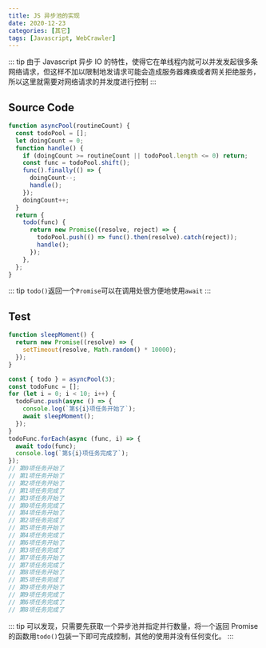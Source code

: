 ```yaml
---
title: JS 异步池的实现
date: 2020-12-23
categories: [其它]
tags: [Javascript, WebCrawler]
---
```


::: tip
由于 Javascript 异步 IO 的特性，使得它在单线程内就可以并发发起很多条网络请求，但这样不加以限制地发请求可能会造成服务器瘫痪或者网关拒绝服务，所以这里就需要对网络请求的并发度进行控制
:::

<!-- more -->

## Source Code

```js
function asyncPool(routineCount) {
  const todoPool = [];
  let doingCount = 0;
  function handle() {
    if (doingCount >= routineCount || todoPool.length <= 0) return;
    const func = todoPool.shift();
    func().finally(() => {
      doingCount--;
      handle();
    });
    doingCount++;
  }
  return {
    todo(func) {
      return new Promise((resolve, reject) => {
        todoPool.push(() => func().then(resolve).catch(reject));
        handle();
      });
    },
  };
}
```

::: tip
`todo()`返回一个`Promise`可以在调用处很方便地使用`await`
:::

## Test

```js
function sleepMoment() {
  return new Promise((resolve) => {
    setTimeout(resolve, Math.random() * 10000);
  });
}

const { todo } = asyncPool(3);
const todoFunc = [];
for (let i = 0; i < 10; i++) {
  todoFunc.push(async () => {
    console.log(`第${i}项任务开始了`);
    await sleepMoment();
  });
}
todoFunc.forEach(async (func, i) => {
  await todo(func);
  console.log(`第${i}项任务完成了`);
});
// 第0项任务开始了
// 第1项任务开始了
// 第2项任务开始了
// 第1项任务完成了
// 第3项任务开始了
// 第0项任务完成了
// 第4项任务开始了
// 第2项任务完成了
// 第5项任务开始了
// 第4项任务完成了
// 第6项任务开始了
// 第3项任务完成了
// 第7项任务开始了
// 第7项任务完成了
// 第8项任务开始了
// 第5项任务完成了
// 第9项任务开始了
// 第9项任务完成了
// 第6项任务完成了
// 第8项任务完成了
```

::: tip
可以发现，只需要先获取一个异步池并指定并行数量，将一个返回 Promise 的函数用`todo()`包装一下即可完成控制，其他的使用并没有任何变化。
:::
